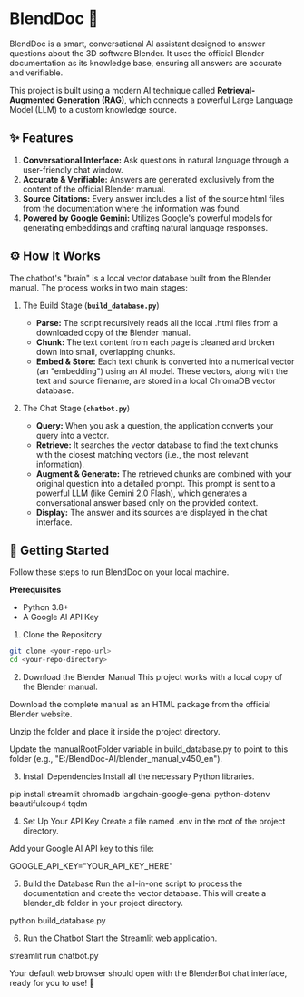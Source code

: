 # BlendDoc 🤖
BlendDoc is a smart, conversational AI assistant designed to answer questions about the 3D software Blender. It uses the official Blender documentation as its knowledge base, ensuring all answers are accurate and verifiable.

This project is built using a modern AI technique called **Retrieval-Augmented Generation (RAG)**, which connects a powerful Large Language Model (LLM) to a custom knowledge source.


## ✨ Features
1. **Conversational Interface:** Ask questions in natural language through a user-friendly chat window.
2. **Accurate & Verifiable:** Answers are generated exclusively from the content of the official Blender manual.
3. **Source Citations:** Every answer includes a list of the source html files from the documentation where the information was found.
4. **Powered by Google Gemini:** Utilizes Google's powerful models for generating embeddings and crafting natural language responses.


## ⚙️ How It Works
The chatbot's "brain" is a local vector database built from the Blender manual. The process works in two main stages:

1. The Build Stage (**`build_database.py`**)
    - **Parse:** The script recursively reads all the local .html files from a downloaded copy of the Blender manual.
    - **Chunk:** The text content from each page is cleaned and broken down into small, overlapping chunks.
    - **Embed & Store:** Each text chunk is converted into a numerical vector (an "embedding") using an AI model. These vectors, along with the text and source filename, are stored in a local ChromaDB vector database.

2. The Chat Stage (**`chatbot.py`**)
    - **Query:** When you ask a question, the application converts your query into a vector.
    - **Retrieve:** It searches the vector database to find the text chunks with the closest matching vectors (i.e., the most relevant information).
    - **Augment & Generate:** The retrieved chunks are combined with your original question into a detailed prompt. This prompt is sent to a powerful LLM (like Gemini 2.0 Flash), which generates a conversational answer based only on the provided context.
    - **Display:** The answer and its sources are displayed in the chat interface.

## 🚀 Getting Started
Follow these steps to run BlendDoc on your local machine.

**Prerequisites**
- Python 3.8+
- A Google AI API Key

1. Clone the Repository
```bash
git clone <your-repo-url>
cd <your-repo-directory>
```
2. Download the Blender Manual
This project works with a local copy of the Blender manual.

Download the complete manual as an HTML package from the official Blender website.

Unzip the folder and place it inside the project directory.

Update the manualRootFolder variable in build_database.py to point to this folder (e.g., "E:/BlendDoc-AI/blender_manual_v450_en").

3. Install Dependencies
Install all the necessary Python libraries.

pip install streamlit chromadb langchain-google-genai python-dotenv beautifulsoup4 tqdm

4. Set Up Your API Key
Create a file named .env in the root of the project directory.

Add your Google AI API key to this file:

GOOGLE_API_KEY="YOUR_API_KEY_HERE"

5. Build the Database
Run the all-in-one script to process the documentation and create the vector database. This will create a blender_db folder in your project directory.

python build_database.py

6. Run the Chatbot
Start the Streamlit web application.

streamlit run chatbot.py

Your default web browser should open with the BlenderBot chat interface, ready for you to use! 🐪
